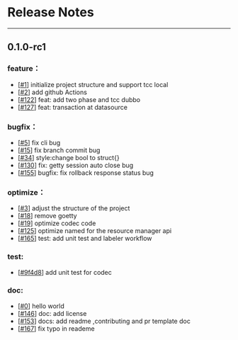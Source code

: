 # Release Notes
---

## 0.1.0-rc1

### feature：

- [[#1](https://github.com/seata/seata-go/commit/06b9969bb3fd24071adc271dc543c3eb684070c9)] initialize project structure and support tcc local
- [[#2](https://github.com/seata/seata-go/commit/80913fa73e38fd3c159dcd28804344b9a87f718c)] add github Actions
- [[#122](https://github.com/seata/seata-go/pull/122)] feat: add two phase and tcc dubbo
- [[#127](https://github.com/seata/seata-go/pull/127)] feat: transaction at datasource

### bugfix：

- [[#5](https://github.com/seata/seata-go/commit/48f1b6bf6c8890d649ceac3d048f61695dce2f7a)] fix cli bug
- [[#15](https://github.com/seata/seata-go/commit/de615531e9d17af66067c54452ee5bce2d670008)] fix branch commit bug
- [[#34](https://github.com/seata/seata-go/commit/846a3b336194f9d188f07bf6af65f617b0baf489)] style:change bool to struct{}
- [[#130](https://github.com/seata/seata-go/pull/130)] fix: getty session auto close bug
- [[#155](https://github.com/seata/seata-go/pull/155)] bugfix: fix rollback response status bug

### optimize：

- [[#3](https://github.com/seata/seata-go/commit/65c2e1ed676a2306eb10f7d43e3bf5b37271ee3e)] adjust the structure of the project
- [[#18](https://github.com/seata/seata-go/commit/de615531e9d17af66067c54452ee5bce2d670008)] remove goetty
- [[#19](https://github.com/seata/seata-go/commit/de615531e9d17af66067c54452ee5bce2d670008)] optimize codec code
- [[#125](https://github.com/seata/seata-go/pull/125)] optimize named for the resource manager api
- [[#165](https://github.com/seata/seata-go/pull/165)] test: add unit test and labeler workflow

### test:

- [[#9f4d8](https://github.com/seata/seata-go/commit/9f4d8cc0b6f1e26860cded5ab05b504ad6a6d6ff)] add unit test for codec

### doc:

- [[#0](https://github.com/seata/seata-go/commit/fcda132629032321a7cc733a7a2ed02e05c2151b)] hello world
- [[#146](https://github.com/seata/seata-go/pull/146)] doc: add license
- [[#153](https://github.com/seata/seata-go/pull/153)] docs: add readme ,contributing and pr template doc
- [[#167](https://github.com/seata/seata-go/pull/167)] fix typo in reademe
